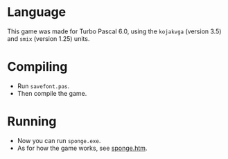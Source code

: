 # Language

This game was made for Turbo Pascal 6.0, using the `kojakvga` (version 3.5) and
`smix` (version 1.25) units.

# Compiling

* Run `savefont.pas`.
* Then compile the game.

# Running

* Now you can run `sponge.exe`.
* As for how the game works, see [sponge.htm](sponge.htm).
